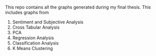 This repo contains all the graphs generated during my final thesis. This includes graphs from
1. Sentiment and Subjective Analysis
2. Cross Tabular Analysis
3. PCA
4. Regression Analysis
5. Classification Analysis
6. K Means Clustering
